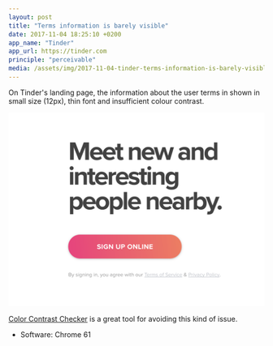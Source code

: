 ```yaml
---
layout: post
title: "Terms information is barely visible"
date: 2017-11-04 18:25:10 +0200
app_name: "Tinder"
app_url: https://tinder.com
principle: "perceivable"
media: /assets/img/2017-11-04-tinder-terms-information-is-barely-visible.png
---
```


On Tinder's landing page, the information about the user terms in shown in small size (12px), thin font and insufficient colour contrast.

![Tinder's main header on landing page](/assets/img/2017-11-04-tinder-terms-information-is-barely-visible.png)

[Color Contrast Checker](https://webaim.org/resources/contrastchecker/) is a great tool for avoiding this kind of issue.

* Software: Chrome 61
